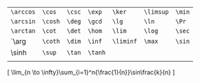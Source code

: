 
|           |         |        |         |           |           |        |
| --------- | ------- | ------ | ------- | --------- | --------- | ------ |
| `\arccos` | `\cos`  | `\csc` | `\exp`  | `\ker`    | `\limsup` | `\min` |
| `\arcsin` | `\cosh` | `\deg` | `\gcd`  | `\lg`     | `\ln`     | `\Pr`  |
| `\arctan` | `\cot`  | `\det` | `\hom`  | `\lim`    | `\log`    | `\sec` |
| `\arg     | `\coth` | `\dim` | `\inf`  | `\liminf` | `\max`    | `\sin` |
| \sinh     | `\sup`  | `\tan` | `\tanh` |           |           |        |
|           |         |        |         |           |           |        |
\[
\lim_{n \to \infty}\sum_{i=1}^n{\frac{1}{n}}\sin\frac{k}{n}
\]

